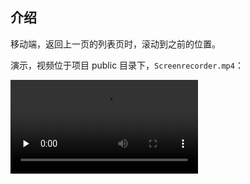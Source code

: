 ## 介绍

移动端，返回上一页的列表页时，滚动到之前的位置。

演示，视频位于项目 public 目录下，`Screenrecorder.mp4`：

<video id="video" controls="" preload="none" poster="">
<source id="mp4" src="public/Screenrecorder.mp4" type="video/mp4">
</video>


